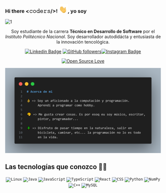 ### Hi there <𝚌𝚘𝚍𝚎𝚛𝚜/>! <img src="https://github.com/igalvezr/igalvezr/blob/main/asssets/waving-hand-joypixels.gif" width="29px">, yo soy 
![1](https://github.com/igalvezr/igalvezr/blob/main/asssets/header-banner.gif)

<div align="center">

Soy estudiante de la carrera **Técnico en Desarrollo de Software** por el _Instituto Politécnico Nacional_. Soy desarrollador autodidácta y entusiasta de la innovación tencológica.

[![Linkedin Badge](https://img.shields.io/badge/-Ivan%20Galvez-blue?style=social&logo=Linkedin&logoColor=blue&link=https://www.linkedin.com/in/igalvezr/)](https://www.linkedin.com/in/igalvezr/) [![GitHub followers](https://img.shields.io/github/followers/igalvezr?style=social
)](https://github.com/igalvezr?tab=followers)[![Instagram Badge](https://img.shields.io/badge/@igalvezr-18?style=social&logo=instagram&labelColor=%233172CE&color=%234A4E53)](https://www.instagram.com/igalvezr18/)

[![Open Source Love](https://badges.frapsoft.com/os/v2/open-source.svg?v=103)](https://github.com/igalvezr)

 </div>

![about](https://github.com/igalvezr/igalvezr/blob/main/asssets/about_2.png)

## Las tecnologías que conozco 👨‍💻
<div align="center">
	<code><img width="50" src="https://github.com/marwin1991/profile-technology-icons/assets/76662862/2481dc48-be6b-4ebb-9e8c-3b957efe69fa" alt="Linux" title="Linux"/></code>
	<code><img width="50" src="https://user-images.githubusercontent.com/25181517/117201156-9a724800-adec-11eb-9a9d-3cd0f67da4bc.png" alt="Java" title="Java"/></code>
	<code><img width="50" src="https://user-images.githubusercontent.com/25181517/117447155-6a868a00-af3d-11eb-9cfe-245df15c9f3f.png" alt="JavaScript" title="JavaScript"/></code>
	<code><img width="50" src="https://user-images.githubusercontent.com/25181517/183890598-19a0ac2d-e88a-4005-a8df-1ee36782fde1.png" alt="TypeScript" title="TypeScript"/></code>
	<code><img width="50" src="https://user-images.githubusercontent.com/25181517/183897015-94a058a6-b86e-4e42-a37f-bf92061753e5.png" alt="React" title="React"/></code>
	<code><img width="50" src="https://user-images.githubusercontent.com/25181517/183898674-75a4a1b1-f960-4ea9-abcb-637170a00a75.png" alt="CSS" title="CSS"/></code>
	<code><img width="50" src="https://user-images.githubusercontent.com/25181517/183423507-c056a6f9-1ba8-4312-a350-19bcbc5a8697.png" alt="Python" title="Python"/></code>
	<code><img width="50" src="https://github.com/marwin1991/profile-technology-icons/assets/76012086/4ec200c2-acdf-4c42-b419-cd49cba3d09f" alt="NumPy" title="NumPy"/></code>
	<code><img width="50" src="https://user-images.githubusercontent.com/25181517/192106073-90fffafe-3562-4ff9-a37e-c77a2da0ff58.png" alt="C++" title="C++"/></code>
	<code><img width="50" src="https://user-images.githubusercontent.com/25181517/183896128-ec99105a-ec1a-4d85-b08b-1aa1620b2046.png" alt="MySQL" title="MySQL"/></code>
</div>

<!--
For later

### Consider leaving a :star: for **[Chest X-Ray COVID-19](https://github.com/VedantKhairnar/COVID-19-Chest-X-Ray-Infection-Classification) :mask: [Detection](https://github.com/VedantKhairnar/COVID-19-Chest-X-Ray-Infection-Classification) :india:** built by me! :hugs: <br>
-->